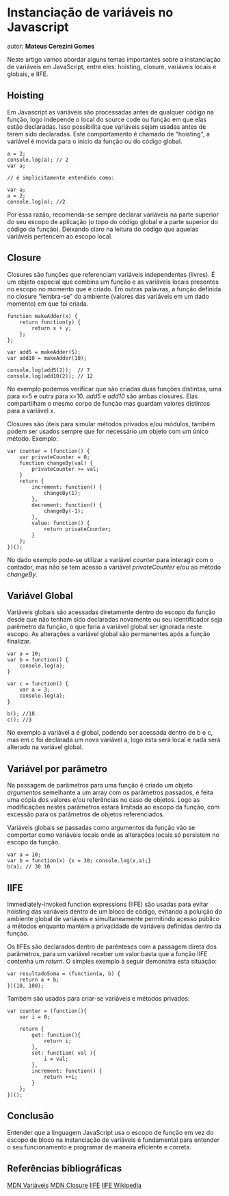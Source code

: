 # Instanciação de variáveis no Javascript
autor: **Mateus Cerezini Gomes**

Neste artigo vamos abordar alguns temas importantes sobre a instanciação de variáveis em JavaScript, entre eles: hoisting, closure, variáveis locais e globais, e IIFE.

## Hoisting
Em Javascript as variáveis são processadas antes de qualquer código na função, logo independe o local do source code ou função em que elas estão declaradas. Isso possibilita que variáveis sejam usadas antes de terem sido declaradas. Este comportamento é chamado de "hoisting", a variável é movida para o inicio da função ou do código global.

```
a = 2;
console.log(a); // 2
var a;

// é implicitamente entendido como:

var a;
a = 2;
console.log(a); //2 
```

Por essa razão, recomenda-se sempre declarar variáveis na parte superior do seu escopo de aplicação (o topo do código global e a parte superior do código da função). Deixando claro na leitura do código que aquelas variáveis pertencem ao escopo local.

## Closure
Closures são funções que referenciam variáveis independentes (livres).  É um objeto especial que combina um função e as variáveis locais presentes no escopo no momento que é criado. Em outras palavras, a função definida no closure “lembra-se” do ambiente (valores das variáveis em um dado momento) em que foi criada.

```
function makeAdder(x) {
    return function(y) {
        return x + y;
    };
};

var add5 = makeAdder(5);
var add10 = makeAdder(10);

console.log(add5(2));  // 7
console.log(add10(2)); // 12
```

No exemplo podemos verificar que são criadas duas funções distintas, uma para x=5 e outra para x=10. *add5* e *add10* são ambas closures. Elas compartilham o mesmo corpo de função mas guardam valores distintos para a variável x.

Closures são úteis para simular métodos privados e/ou módulos, também podem ser usados sempre que for necessário um objeto com um único método. Exemplo:

```
var counter = (function() {
    var privateCounter = 0;
    function changeBy(val) {
        privateCounter += val;
    }
    return {
        increment: function() {
            changeBy(1);
        },
        decrement: function() {
            changeBy(-1);
        },
        value: function() {
            return privateCounter;
        }
    };
})();
```

No dado exemplo pode-se utilizar a variável *counter* para interagir com o contador, mas não se tem acesso a variável *privateCounter* e/ou ao método *changeBy*.

## Variável Global
Variáveis globais são acessadas diretamente dentro do escopo da função desde que não tenham sido declaradas novamente ou seu identificador seja parêmetro da função, o que faria a variável global ser ignorada neste escopo. As alterações a variável global são permanentes após a função finalizar.

```
var a = 10;
var b = function() {
    console.log(a);
}

var c = function() {
    var a = 3;
    console.log(a);
}

b(); //10
c(); //3
```

No exemplo a variável a é global, podendo ser acessada dentro de b e c, mas em c foi declarada um nova variável a, logo esta será local e nada será alterado na variável global.

## Variável por parâmetro
Na passagem de parâmetros para uma função é criado um objeto *argumentos* semelhante a um array com os parâmetros passados, é feita uma cópia dos valores e/ou referências no caso de objetos. Logo as modificações nestes parâmetros estará limitada ao escopo da função, com excessão para os parâmetros de objetos referenciados.

Variáveis globais se passadas como argumentos da função vão se comportar como variáveis locais onde as alterações locais só persistem no escopo da função.

```
var a = 10;
var b = function(x) {x = 30; console.log(x,a);}
b(a); // 30 10
```
 
## IIFE
Immediately-invoked function expressions (IIFE) são usadas para evitar hoisting das variáveis dentro de um bloco de código, evitando a poluição do ambiente global de variáveis e simultaneamente permitindo acesso público a métodos enquanto mantém a privacidade de variáveis definidas dentro da função.

Os IIFEs são declarados dentro de parênteses com a passagem direta dos parâmetros, para um variável receber um valor basta que a função IIFE contenha um *return*. O simples exemplo à seguir demonstra esta situação:

```
var resultadoSoma = (function(a, b) {
    return a + b;
})(10, 100); 
```

Também são usados para criar-se variáveis e métodos privados:

```
var counter = (function(){
    var i = 0;

    return {
        get: function(){
            return i;
        },
        set: function( val ){
            i = val;
        },
        increment: function() {
            return ++i;
        }
    };
})();
```

## Conclusão
Entender que a linguagem JavaScript usa o escopo de função em vez do escopo de bloco na instanciação de variáveis é fundamental para entender o seu funcionamento e programar de maneira eficiente e correta. 

## Referências bibliográficas

[MDN Variáveis](https://developer.mozilla.org/en-US/docs/Web/JavaScript/Reference/Statements/var)
[MDN Closure](2015,https://developer.mozilla.org/en-US/docs/Web/JavaScript/Closures)
[IIFE](https://nandovieira.com.br/design-patterns-no-javascript-singleton)
[IIFE Wikipedia](https://en.wikipedia.org/wiki/Immediately-invoked_function_expression)
